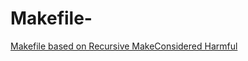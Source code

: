 # Makefile-

[Makefile based on Recursive MakeConsidered Harmful](http://www.real-linux.org.uk/recursivemake.pdf)
